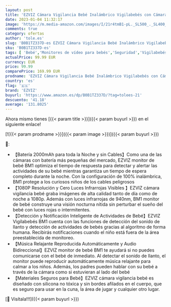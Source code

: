 ```yaml
---
layout: post
title: 'EZVIZ Cámara Vigilancia Bebé Inalámbrico Vigilabebés con Cámara Monitor WiFi con Batería 2000mAh  Detección de Llanto y Actividad de Bebé  Audio Bidireccional  Vision Nocturna Compatible con Alexa BM1'
date: 2023-01-04 11:32:17
image: 'https://m.media-amazon.com/images/I/21r4tmB1-pL._SL500_._SL400_.jpg'
comments: true
category: ofertas
author: 'tole.es'
slug: 'B0B1TZ337D-es EZVIZ Cámara Vigilancia Bebé Inalámbrico Vigilabebés con...'
sku: 'B0B1TZ337D-es'
tags: [ 'Bebé','Monitores de vídeo para bebés','Seguridad','Vigilabebés','bebé','ezviz','vigilabebés','🇪🇸', ]
actualPrice: 99.99 EUR
currency: EUR
price: 99.99
comparePrice: 169.99 EUR
prodname: 'EZVIZ Cámara Vigilancia Bebé Inalámbrico Vigilabebés con Cámara Monitor WiFi con Batería 2000mAh  Detección de Llanto y Actividad de Bebé  Audio Bidireccional  Vision Nocturna Compatible con Alexa BM1'
country: 'es'
flag: '🇪🇸'
brand: 'EZVIZ'
buyurl: 'https://www.amazon.es/dp/B0B1TZ337D/?tag=tolees-21'
descuento: '41.18'
average: '131.8025'
---
```


Ahora mismo tienes [{{< param title >}}]({{< param buyurl >}}) en el siguiente enlace!

[![{{< param prodname >}}]({{< param image >}})]({{< param buyurl >}})

🔎:

- 【Batería 2000mAh para toda la Noche y sin Cables】Como una de las cámaras con batería más pequeñas del mercado, EZVIZ monitor de bebé BM1 optimiza el tiempo de respuesta para detectar y alertar las actividades de su bebé mientras garantiza un tiempo de espera completo durante la noche. Con la configuración de 100% inalámbrica, BM1 protege a los curiosos niños de los cables peligrosos
- 【1080P Resolución y Cero Luces Infrarrojas Visibles 】EZVIZ cámara vigilancia bebé graba imágenes de alta calidad tanto de día como de noche a 1080p. Además con luces infrarrojas de 940nm, BM1 monitor de bebé construye una visión nocturna nítida sin perturbar el sueño del bebé con luces rojas o intermitentes.
- 【Detección y Notificación Inteligente de Actividades de Bebé】EZVIZ Vigilabebés BM1 cuenta con las funciones de detección del sonido de llanto y detección de actividades de bebés gracias al algoritmo de forma humana. Recibirás notificaciones cuando el niño está fuera de la área preestablecida de monitoreo.
- 【Música Relajante Reproducida Automáticamente y Audio Bidireccional】EZVIZ monitor de bebé BM1 te ayudará si no puedes comunicarse con el bebé de inmediato. Al detectar el sonido de llanto, el monitor puede reproducir automáticamente música relajante para calmar a los niños. Además, los padres pueden hablar con su bebé a través de la cámara como si estuvieran al lado del bebé
- 【Materiales Seguros para Bebé】EZVIZ cámara vigilancia bebé es diseñado con silicona no tóxica y sin bordes afilados en el cuerpo, que es seguro para usar en la cuna, la área de jugar y cualquier otro lugar.

[🛒 Visítala!!!]({{< param buyurl >}})
